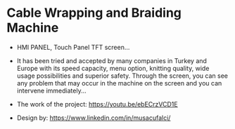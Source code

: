 # Cable Wrapping and Braiding Machine

- HMI PANEL, Touch Panel TFT screen...
- It has been tried and accepted by many companies in Turkey and Europe with its speed capacity, menu option, knitting quality, wide usage possibilities and superior safety. Through the screen, you can see any problem that may occur in the machine on the screen and you can intervene immediately...

- The work of the project: https://youtu.be/ebECrzVCD1E
- Design by: https://www.linkedin.com/in/musacufalci/

